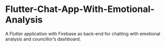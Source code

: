 # Flutter-Chat-App-With-Emotional-Analysis
A Flutter application with Firebase as back-end for chatting with emotional analysis and councillor’s dashboard.
